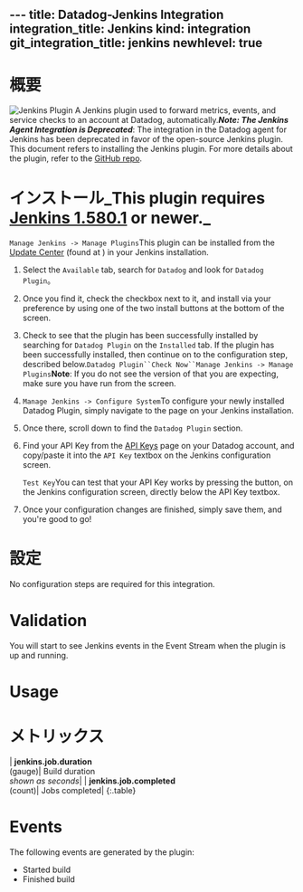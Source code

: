 --- title: Datadog-Jenkins Integration integration_title: Jenkins kind: integration git_integration_title: jenkins
newhlevel: true
---

# 概要

![Jenkins Plugin](/static/images/integration-jenkins-overview.png) A Jenkins plugin used to forward metrics, events, and service checks to an account at Datadog, automatically.***Note: The Jenkins Agent Integration is Deprecated***: The integration in the Datadog agent for Jenkins has been deprecated in favor of the open-source Jenkins plugin. This document refers to installing the Jenkins plugin. For more details about the plugin, refer to the [GitHub repo](https://github.com/DataDog/jenkins-datadog-plugin).

# インストール_This plugin requires [Jenkins 1.580.1](http://updates.jenkins-ci.org/download/war/1.580.1/jenkins.war) or newer._

`Manage Jenkins -> Manage Plugins`This plugin can be installed from the [Update Center](https://wiki.jenkins-ci.org/display/JENKINS/Plugins#Plugins-Howtoinstallplugins) (found at ) in your Jenkins installation. 

1.  Select the `Available` tab, search for `Datadog` and look for `Datadog Plugin`。 
1.  Once you find it, check the checkbox next to it, and install via your preference by using one of the two install buttons at the bottom of the screen. 
1.  Check to see that the plugin has been successfully installed by searching for `Datadog Plugin` on the `Installed` tab. If the plugin has been successfully installed, then continue on to the configuration step, described below.`Datadog Plugin``Check Now``Manage Jenkins -> Manage Plugins`**Note**: If you do not see the version of  that you are expecting, make sure you have run  from the  screen.

1.  `Manage Jenkins -> Configure System`To configure your newly installed Datadog Plugin, simply navigate to the  page on your Jenkins installation. 
1.  Once there, scroll down to find the `Datadog Plugin` section. 
1.  Find your API Key from the [API Keys](https://app.datadoghq.com/account/settings#api) page on your Datadog account, and copy/paste it into the `API Key` textbox on the Jenkins configuration screen. 

    `Test Key`You can test that your API Key works by pressing the  button, on the Jenkins configuration screen, directly below the API Key textbox. 

1.  Once your configuration changes are finished, simply save them, and you're good to go!

# 設定

No configuration steps are required for this integration.

# Validation

You will start to see Jenkins events in the Event Stream when the plugin is up and running.

# Usage

# メトリックス

| **jenkins.job.duration**<br/>(gauge)| Build duration <br/>*shown as seconds*| | **jenkins.job.completed**<br/>(count)| Jobs completed| {:.table}

# Events

The following events are generated by the plugin:

* Started build
* Finished build

